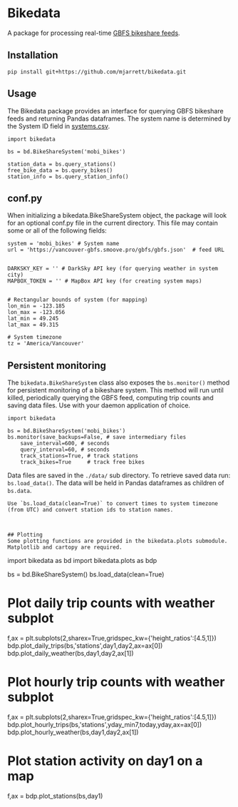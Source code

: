 # Bikedata

A package for processing real-time [GBFS bikeshare feeds](https://github.com/NABSA/gbfs).


## Installation

`pip install git+https://github.com/mjarrett/bikedata.git`

## Usage

The Bikedata package provides an interface for querying GBFS bikeshare feeds and returning Pandas dataframes. The system name is determined by the System ID field in [systems.csv](https://github.com/NABSA/gbfs/blob/master/systems.csv).

```
import bikedata

bs = bd.BikeShareSystem('mobi_bikes')

station_data = bs.query_stations()
free_bike_data = bs.query_bikes()
station_info = bs.query_station_info()
```

## conf.py
When initializing a bikedata.BikeShareSystem object, the package will look for an optional conf.py file in the current directory. This file may contain some or all of the following fields:

```
system = 'mobi_bikes' # System name
url = 'https://vancouver-gbfs.smoove.pro/gbfs/gbfs.json'  # feed URL


DARKSKY_KEY = '' # DarkSky API key (for querying weather in system city)
MAPBOX_TOKEN = '' # MapBox API key (for creating system maps) 


# Rectangular bounds of system (for mapping)
lon_min = -123.185
lon_max = -123.056
lat_min = 49.245
lat_max = 49.315

# System timezone
tz = 'America/Vancouver'
```


## Persistent monitoring
The `bikedata.BikeShareSystem` class also exposes the `bs.monitor()` method for persistent monitoring of a bikeshare system. This method will run until killed, periodically querying the GBFS feed, computing trip counts and saving data files. Use with your daemon application of choice.

```
import bikedata

bs = bd.BikeShareSystem('mobi_bikes')
bs.monitor(save_backups=False, # save intermediary files
	save_interval=600, # seconds
	query_interval=60, # seconds
	track_stations=True, # track stations
	track_bikes=True     # track free bikes
```
Data files are saved in the `./data/` sub directory. To retrieve saved data run: `bs.load_data()`. The data will be held in Pandas dataframes as children of `bs.data`.
```
Use `bs.load_data(clean=True)` to convert times to system timezone (from UTC) and convert station ids to station names.



## Plotting
Some plotting functions are provided in the bikedata.plots submodule. Matplotlib and cartopy are required.
```

import bikedata as bd
import bikedata.plots as bdp

bs = bd.BikeShareSystem()
bs.load_data(clean=True)

# Plot daily trip counts with weather subplot
f,ax = plt.subplots(2,sharex=True,gridspec_kw={'height_ratios':[4.5,1]})
bdp.plot_daily_trips(bs,'stations',day1,day2,ax=ax[0])
bdp.plot_daily_weather(bs,day1,day2,ax[1])

# Plot hourly trip counts with weather subplot
f,ax = plt.subplots(2,sharex=True,gridspec_kw={'height_ratios':[4.5,1]})
bdp.plot_hourly_trips(bs,'stations',yday_min7,today,yday,ax=ax[0])
bdp.plot_hourly_weather(bs,day1,day2,ax[1])

# Plot station activity on day1 on a map
f,ax = bdp.plot_stations(bs,day1)

```
